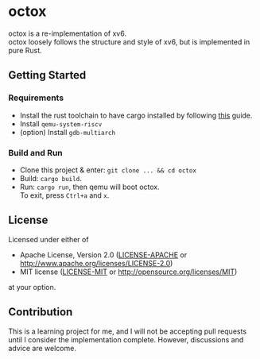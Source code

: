 # octox 

octox is a re-implementation of xv6.   
octox loosely follows the structure and style of xv6, but is implemented in pure Rust.

## Getting Started

### Requirements
* Install the rust toolchain to have cargo installed by following
  [this](https://www.rust-lang.org/tools/install) guide.
* Install `qemu-system-riscv`
* (option) Install `gdb-multiarch`

### Build and Run

* Clone this project & enter: `git clone ... && cd octox`
* Build: `cargo build`.
* Run: `cargo run`, then qemu will boot octox.  
  To exit, press `Ctrl+a` and `x`.

## License

Licensed under either of

 * Apache License, Version 2.0
   ([LICENSE-APACHE](LICENSE-APACHE) or http://www.apache.org/licenses/LICENSE-2.0)
 * MIT license
   ([LICENSE-MIT](LICENSE-MIT) or http://opensource.org/licenses/MIT)

at your option.

## Contribution

This is a learning project for me, and I will not be accepting pull requests until I consider the implementation complete. However, discussions and advice are welcome.
